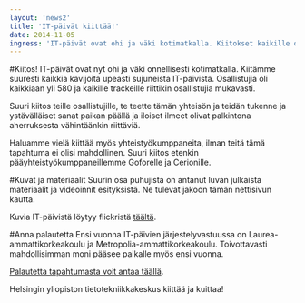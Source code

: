 ```yaml
---
layout: 'news2'
title: 'IT-päivät kiittää!'
date: 2014-11-05
ingress: 'IT-päivät ovat ohi ja väki kotimatkalla. Kiitokset kaikille osallistujille ja yhteistyökumppaneille.'
---
```

#Kiitos!
IT-päivät ovat nyt ohi ja väki onnellisesti kotimatkalla. Kiitämme suuresti kaikkia kävijöitä upeasti sujuneista IT-päivistä. Osallistujia oli kaikkiaan yli 580 ja kaikille trackeille riittikin osallistujia mukavasti. 

Suuri kiitos teille osallistujille, te teette tämän yhteisön ja teidän tukenne ja ystävälläiset sanat paikan päällä ja iloiset ilmeet olivat palkintona aherruksesta vähintäänkin riittäviä. 

Haluamme vielä kiittää myös yhteistyökumppaneita, ilman teitä tämä tapahtuma ei olisi mahdollinen. Suuri kiitos etenkin pääyhteistyökumppaneillemme Goforelle ja Cerionille.

#Kuvat ja materiaalit
Suurin osa puhujista on antanut luvan julkaista materiaalit ja videoinnit esityksistä. Ne tulevat jakoon tämän nettisivun kautta. 

Kuvia IT-päivistä löytyy flickristä [täältä](https://www.flickr.com/photos/129125392@N05/).

#Anna palautetta
Ensi vuonna IT-päivien järjestelyvastuussa on Laurea-ammattikorkeakoulu ja Metropolia-ammattikorkeakoulu. Toivottavasti mahdollisimman moni pääsee paikalle myös ensi vuonna.

[Palautetta tapahtumasta voit antaa täällä](https://elomake.helsinki.fi/lomakkeet/55001/lomake.html).

Helsingin yliopiston tietotekniikkakeskus kiittää ja kuittaa!

